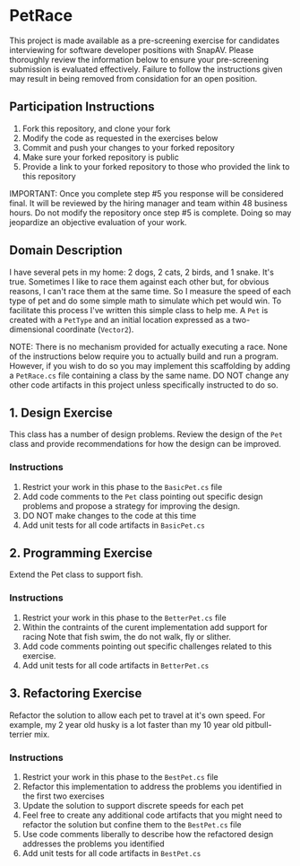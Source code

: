 # PetRace

This project is made available as a pre-screening exercise for candidates interviewing for software developer positions with SnapAV. Please thoroughly review the information below to ensure your pre-screening submission is evaluated effectively. Failure to follow the instructions given may result in being removed from considation for an open position.

## Participation Instructions

1. Fork this repository, and clone your fork
2. Modify the code as requested in the exercises below
3. Commit and push your changes to your forked repository
4. Make sure your forked repository is public
5. Provide a link to your forked repository to those who provided the link to this repository

IMPORTANT: Once you complete step #5 you response will be considered final.  It will be reviewed by the hiring manager and team within 48 business hours. Do not modify the repository once step #5 is complete. Doing so may jeopardize an objective evaluation of your work.

## Domain Description

I have several pets in my home: 2 dogs, 2 cats, 2 birds, and 1 snake. It's true. Sometimes I like to race them against each other but, for obvious reasons, I can't race them at the same time. So I measure the speed of each type of pet and do some simple math to simulate which pet would win. To facilitate this process I've written this simple class to help me. A `Pet` is created with a `PetType` and an initial location expressed as a two-dimensional coordinate (`Vector2`). 

NOTE: There is no mechanism provided for actually executing a race. None of the instructions below require you to actually build and run a program. However, if you wish to do so you may implement this scaffolding by adding a `PetRace.cs` file containing a class by the same name. DO NOT change any other code artifacts in this project unless specifically instructed to do so.

## 1. Design Exercise

This class has a number of design problems. Review the design of the `Pet` class and provide recommendations for how the design can be improved.

### Instructions
1. Restrict your work in this phase to the `BasicPet.cs` file
3. Add code comments to the `Pet` class pointing out specific design problems and propose a strategy for improving the design.
4. DO NOT make changes to the code at this time 
4. Add unit tests for all code artifacts in `BasicPet.cs`

## 2. Programming Exercise

Extend the Pet class to support fish.

### Instructions
1. Restrict your work in this phase to the `BetterPet.cs` file
2. Within the contraints of the curent implementation add support for racing Note that fish swim, the do not walk, fly or slither.
3. Add code comments pointing out specific challenges related to this exercise. 
4. Add unit tests for all code artifacts in `BetterPet.cs`

## 3. Refactoring Exercise

Refactor the solution to allow each pet to travel at it's own speed. For example, my 2 year old husky is a lot faster than my 10 year old pitbull-terrier mix. 

### Instructions
1. Restrict your work in this phase to the `BestPet.cs` file
2. Refactor this implementation to address the problems you identified in the first two exercises
3. Update the solution to support discrete speeds for each pet 
4. Feel free to create any additional code artifacts that you might need to refactor the solution but confine them to the `BestPet.cs` file
5. Use code comments liberally to describe how the refactored design addresses the problems you identified 
6. Add unit tests for all code artifacts in `BestPet.cs`
